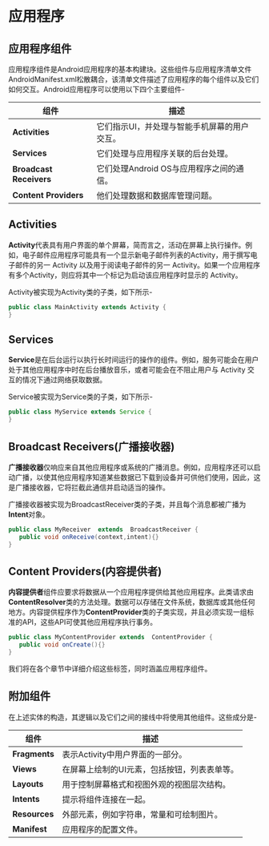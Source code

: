 # 应用程序

## 应用程序组件

应用程序组件是Android应用程序的基本构建块。这些组件与应用程序清单文件AndroidManifest.xml松散耦合，该清单文件描述了应用程序的每个组件以及它们如何交互。Android应用程序可以使用以下四个主要组件-

| 组件                    | 描述                                         |
| ----------------------- | -------------------------------------------- |
| **Activities**          | 它们指示UI，并处理与智能手机屏幕的用户交互。 |
| **Services**            | 它们处理与应用程序关联的后台处理。           |
| **Broadcast Receivers** | 它们处理Android OS与应用程序之间的通信。     |
| **Content Providers**   | 他们处理数据和数据库管理问题。               |

## Activities

**Activity**代表具有用户界面的单个屏幕，简而言之，活动在屏幕上执行操作。例如，电子邮件应用程序可能具有一个显示新电子邮件列表的Activity，用于撰写电子邮件的另一 Activity 以及用于阅读电子邮件的另一 Activity。如果一个应用程序有多个Activity，则应将其中一个标记为启动该应用程序时显示的 Activity。

Activity被实现为Activity类的子类，如下所示-

```java
public class MainActivity extends Activity { 
}
```



## Services

**Service**是在后台运行以执行长时间运行的操作的组件。例如，服务可能会在用户处于其他应用程序中时在后台播放音乐，或者可能会在不阻止用户与 Activity 交互的情况下通过网络获取数据。

Service被实现为Service类的子类，如下所示-

```java
public class MyService extends Service {
}
```



## Broadcast Receivers(广播接收器)

**广播接收器**仅响应来自其他应用程序或系统的广播消息。例如，应用程序还可以启动广播，以使其他应用程序知道某些数据已下载到设备并可供他们使用，因此，这是广播接收器，它将拦截此通信并启动适当的操作。

广播接收器被实现为BroadcastReceiver类的子类，并且每个消息都被广播为**Intent**对象。

```java
public class MyReceiver  extends  BroadcastReceiver {
   public void onReceive(context,intent){}
}
```



## Content Providers(内容提供者)

**内容提供者**组件应要求将数据从一个应用程序提供给其他应用程序。此类请求由**ContentResolver**类的方法处理。数据可以存储在文件系统，数据库或其他任何地方。内容提供程序作为**ContentProvider**类的子类实现，并且必须实现一组标准的API，这些API可使其他应用程序执行事务。

```java
public class MyContentProvider extends  ContentProvider {
   public void onCreate(){}
}
```



我们将在各个章节中详细介绍这些标签，同时涵盖应用程序组件。

## 附加组件

在上述实体的构造，其逻辑以及它们之间的接线中将使用其他组件。这些成分是-

| 组件          | 描述                                         |
| ------------- | -------------------------------------------- |
| **Fragments** | 表示Activity中用户界面的一部分。             |
| **Views**     | 在屏幕上绘制的UI元素，包括按钮，列表表单等。 |
| **Layouts**   | 用于控制屏幕格式和视图外观的视图层次结构。   |
| **Intents**   | 提示将组件连接在一起。                       |
| **Resources** | 外部元素，例如字符串，常量和可绘制图片。     |
| **Manifest**  | 应用程序的配置文件。                         |
